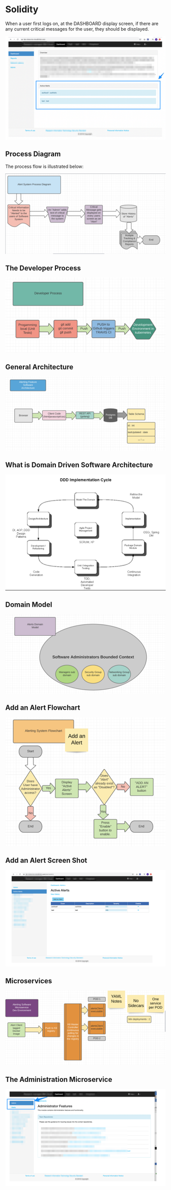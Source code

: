 # Solidity

When a user first logs on, at the DASHBOARD display screen, if there are any current critical messages for the user, they should be displayed.

![Image](../.vuepress/public/images/s_ActiveAlertsDisplayedOnHome.png "s_ActiveAlertsDisplayedOnHome.png")

## Process Diagram

The process flow is illustrated below:

![Image](../.vuepress/public/images/s_ProcessChart_1.png "s_ProcessChart_1.png")

## The Developer Process

![Image](../.vuepress/public/images/s_devProcess.png "s_devProcess.png")

## General Architecture

![Image](../.vuepress/public/images/s_Arch1.png "s_Arch1.png")

## What is Domain Driven Software Architecture 

![Image](../.vuepress/public/images/s_DomainDriveDesign.png "s_DomainDriveDesign.png")

## Domain Model

![Image](../.vuepress/public/images/s_domainModel.png "s_domainModel.png")

## Add an Alert Flowchart

![Image](../.vuepress/public/images/s_AddAnAlert_1.png "s_AddAnAlert_1.png")

## Add an Alert Screen Shot

![Image](../.vuepress/public/images/s_AddAnALertscreenShot.png "s_AddAnALertscreenShot.png")

## Microservices


![Image](../.vuepress/public/images/s_microservice.png "s_microservice.png")


## The Administration Microservice

![Image](../.vuepress/public/images/s_administratorFeatures.png "s_administratorFeatures.png")
